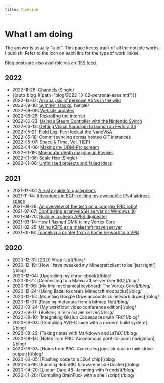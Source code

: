 ```yaml
---
title: Timeline
---
```


# What I am doing

The answer is usually "a lot". This page keeps track of all the notable works I publish. Refer to the icon on each line for the type of work linked.

Blog posts are also available via an [RSS feed](/rss.xml).

## 2022

- <i class="las la-music"></i> <span class="date">2022-11-28:</span> [Channels<ext/>](https://open.spotify.com/track/4tDNc9IFvj62p7aYHa7vCc?si=0c7bb6c8a01f4390) (Single)
- {{auto_blog_li(path="blog/2022-10-02-personal-ases.md")}}
- <i class="las la-book"></i> <span class="date">2022-10-02:</span> [An analysis of personal ASNs in the wild](/blog/personal-ases)
- <i class="las la-music"></i> <span class="date">2022-09-10:</span> [Summer Tracks.<ext/>](https://open.spotify.com/album/3bcakhzNwyK40K0TowcT0m) (Single)
- <i class="las la-book"></i> <span class="date">2022-09-09:</span> [Website updates](/blog/new-domain)
- <i class="las la-book"></i> <span class="date">2022-06-26:</span> [Rickrolling the internet](/blog/rickrolling-the-internet)
- <i class="las la-book"></i> <span class="date">2022-06-23:</span> [Using a Steam Controller with the Nintendo Switch](/blog/steam-controller-switch)
- <i class="las la-book"></i> <span class="date">2022-06-13:</span> [Getting Visual Paradigm to launch on Fedora 36](/blog/fedora-36-vp)
- <i class="las la-book"></i> <span class="date">2022-05-21:</span> [Field Log: First look at the NanoVNA](/blog/nanovna)
- <i class="las la-book"></i> <span class="date">2022-05-18:</span> [Commit syncing across hosted GIT instances](/blog/commit-sync)
- <i class="las la-music"></i> <span class="date">2022-05-07:</span> [Space & Time, Vol. 1<ext/>](https://open.spotify.com/album/718OAeNsyhO1znebsXVSdf) (EP)
- <i class="las la-book"></i> <span class="date">2022-04-06:</span> [Making my UDM-Pro scream](/blog/udm-fan)
- <i class="las la-book"></i> <span class="date">2022-01-19:</span> [Monocular depth mapping in Blender](/blog/monocular-blender)
- <i class="las la-music"></i> <span class="date">2022-01-06:</span> [Scale Hop<ext/>](https://open.spotify.com/album/6tpUJQlZ1I7bWK4X4pwiOj) (Single)
- <i class="las la-book"></i> <span class="date">2022-01-06:</span> [Unfinished projects and failed ideas](/blog/unfinished-projects)

## 2021

- <i class="las la-book"></i> <span class="date">2021-12-03:</span> [A rusty guide to quaternions](/blog/quaternions)
- <i class="las la-book"></i> <span class="date">2021-11-14:</span> [Adventures in BGP: routing my own public IPv4 address space](/blog/amprnet-bgp)
- <i class="las la-book"></i> <span class="date">2021-09-28:</span> [An overview of the tech on a complex FRC robot](/blog/frc-tech-reference)
- <i class="las la-book"></i> <span class="date">2021-07-07:</span> [Configuring a native SSH server on Windows 10](/blog/windows-ssh)
- <i class="las la-book"></i> <span class="date">2021-04-20:</span> [Building a cheap APRS digipeater](/blog/direwolf-aprs)
- <i class="las la-book"></i> <span class="date">2021-03-14:</span> [How I flashed QMK to my Vortex Core](/blog/qmk-vortex-core)
- <i class="las la-book"></i> <span class="date">2021-02-25:</span> [Using KBFS as a makeshift maven server](/blog/kbfs-maven)
- <i class="las la-book"></i> <span class="date">2021-01-16:</span> [Tunneling a printer from a home network to a VPN](/blog/printer-tunneling)

## 2020

- <i class="las la-book"></i> <span class="date">2020-12-31:</span> [2020 Wrap-Up](/blog/
- <i class="las la-book"></i> <span class="date">2020-12-19:</span> [How I have tweaked my Minecraft client to be 'just right'](/blog/
- <i class="las la-book"></i> <span class="date">2020-12-04:</span> [Upgrading my chromebook](/blog/
- <i class="las la-book"></i> <span class="date">2020-11-21:</span> [Connecting to a Minecraft server over IRC](/blog/
- <i class="las la-book"></i> <span class="date">2020-11-06:</span> [My first mechanical keyboard: The Vortex Core](/blog/
- <i class="las la-book"></i> <span class="date">2020-10-24:</span> [Using Bazel to create Minecraft modpacks](/blog/
- <i class="las la-book"></i> <span class="date">2020-10-15:</span> [Mounting Google Drive accounts as network drives](/blog/
- <i class="las la-book"></i> <span class="date">2020-10-01:</span> [Reading metadata from a bitmap file](/blog/
- <i class="las la-book"></i> <span class="date">2020-09-24:</span> [My workflow: video conference edition](/blog/
- <i class="las la-book"></i> <span class="date">2020-09-17:</span> [Building a mini maven server](/blog/
- <i class="las la-book"></i> <span class="date">2020-09-10:</span> [Integrating GitHub Codespaces with FRC](/blog/
- <i class="las la-book"></i> <span class="date">2020-09-03:</span> [Compiling AVR-C code with a modern build system](/blog/
- <i class="las la-book"></i> <span class="date">2020-08-23:</span> [Taking notes with Markdown and LaTeX](/blog/
- <i class="las la-book"></i> <span class="date">2020-08-13:</span> [Notes from FRC: Autonomous point-to-point navigation](/blog/
- <i class="las la-book"></i> <span class="date">2020-08-03:</span> [Notes from FRC: Converting joystick data to tank-drive outputs](/blog/
- <i class="las la-book"></i> <span class="date">2020-06-05:</span> [Flashing code to a 32u4 chip](/blog/
- <i class="las la-book"></i> <span class="date">2020-05-19:</span> [Running RoboRIO firmware inside Docker](/blog/
- <i class="las la-book"></i> <span class="date">2020-04-20:</span> [Ludum Dare 46: Jamming with friends](/blog/
- <i class="las la-book"></i> <span class="date">2020-01-20:</span> [Compiling BrainFuck with a shell script](/blog/

